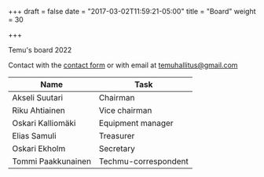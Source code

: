 +++
draft = false
date = "2017-03-02T11:59:21-05:00"
title = "Board"
weight = 30

+++

Temu's board 2022

Contact with the [contact form](#contact) or with email at temuhallitus@gmail.com

| Name               | Task                 |
| ------------------ | -------------------- |
| Akseli Suutari     | Chairman             |
| Riku Ahtiainen     | Vice chairman        |
| Oskari Kalliomäki  | Equipment manager    |
| Elias Samuli       | Treasurer            |
| Oskari Ekholm      | Secretary            |
| Tommi Paakkunainen | Techmu-correspondent |
